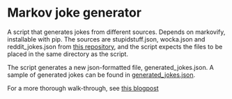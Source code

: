 # Markov joke generator
A script that generates jokes from different sources. Depends on markovify, installable with pip.
The sources are stupidstuff.json, wocka.json and reddit_jokes.json from [this repository](https://github.com/taivop/joke-dataset), and the script expects the files to be placed in the same directory as the script.

The script generates a new json-formatted file, generated_jokes.json. A sample of generated jokes can be found in [generated_jokes.json](generated_jokes.json).

For a more thorough walk-through, see [this blogpost](https://medium.com/p/4d118238be69/)

